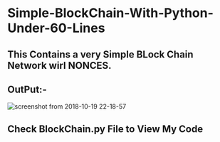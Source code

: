 # Simple-BlockChain-With-Python-Under-60-Lines
## This Contains a very Simple BLock Chain Network wirl NONCES. 
## OutPut:-
![screenshot from 2018-10-19 22-18-57](https://user-images.githubusercontent.com/30565388/47250671-55ab7f00-d443-11e8-8f2a-3585b6ba5565.png)
## Check BlockChain.py File to View My Code

